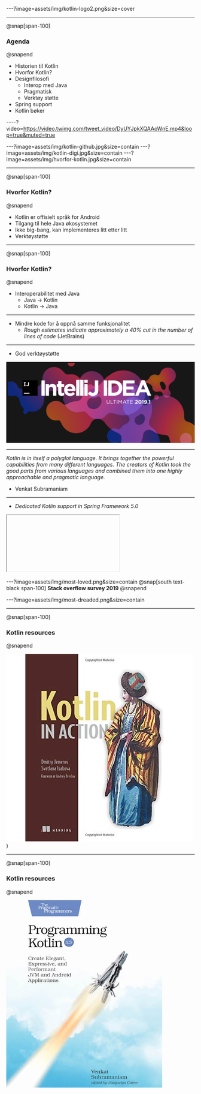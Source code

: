 ---?image=assets/img/kotlin-logo2.png&size=cover

---
@snap[span-100]
### Agenda
@snapend

* Historien til Kotlin
* Hvorfor Kotlin?
* Designfilosofi
  * Interop med Java
  * Pragmatisk
  * Verktøy støtte
* Spring support
* Kotlin bøker

----?video=https://video.twimg.com/tweet_video/DyUYJpkXQAAoWnE.mp4&loop=true&muted=true

---?image=assets/img/kotlin-github.jpg&size=contain
---?image=assets/img/kotlin-digi.jpg&size=contain
---?image=assets/img/hvorfor-kotlin.jpg&size=contain

---
@snap[span-100]
### Hvorfor Kotlin?
@snapend

* Kotlin er offisielt språk for Android
* Tilgang til hele Java økosystemet
* Ikke big-bang, kan implementeres litt etter litt
* Verktøystøtte

---
@snap[span-100]
### Hvorfor Kotlin?
@snapend

* Interoperabilitet med  Java
  * Java -> Kotlin
  * Kotlin -> Java

---

* Mindre kode for å oppnå samme funksjonalitet
  * *Rough estimates indicate approximately a 40% cut in the number of lines of code* (JetBrains)

---

* God verktøystøtte

![IntelliJ](assets/img/intellij.png)

---

*Kotlin is in itself a polyglot language.
It brings together the powerful capabilities from many different languages.
The creators of Kotlin took the good parts from various languages and combined them into one highly approachable and pragmatic language.*
- Venkat Subramaniam

---

* *Dedicated Kotlin support in Spring Framework 5.0*

<iframe class="stretch" data-src="https://docs.spring.io/spring-boot/docs/current/reference/html/boot-features-kotlin.html"></iframe>

---?image=assets/img/most-loved.png&size=contain
@snap[south text-black span-100]
**Stack overflow survey 2019**
@snapend

---?image=assets/img/most-dreaded.png&size=contain

---
@snap[span-100]
### Kotlin resources
@snapend

![Kotlin in action](assets/img/kotlin-in-action.jpg))

---
@snap[span-100]
### Kotlin resources
@snapend

![Programming Kotlin](assets/img/programming-kotlin.jpg)
